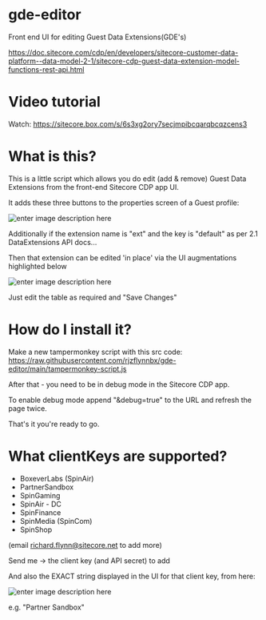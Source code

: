 
# gde-editor

Front end UI for editing Guest Data Extensions(GDE's)

https://doc.sitecore.com/cdp/en/developers/sitecore-customer-data-platform--data-model-2-1/sitecore-cdp-guest-data-extension-model-functions-rest-api.html

 
 
# Video tutorial

  
Watch: https://sitecore.box.com/s/6s3xg2ory7secjmpibcqarqbcqzcens3


# What is this?

  

This is a little script which allows you do edit (add & remove) Guest Data Extensions from the front-end Sitecore CDP app UI.

  

It adds these three buttons to the properties screen of a Guest profile:

![enter image description here](https://i.ibb.co/WzzjxQ1/Screenshot-2022-04-25-at-14-24-12.png)


Additionally if the extension name is "ext" and the key is "default" as per 2.1 DataExtensions API docs...

Then that extension can be edited 'in place' via the UI augmentations highlighted below

![enter image description here](https://i.ibb.co/1mNwxcW/Screenshot-2022-06-09-at-12-10-44.png)

Just edit the table as required and "Save Changes"

  

# How do I install it?

  

Make a new tampermonkey script with this src code: https://raw.githubusercontent.com/rjzflynnbx/gde-editor/main/tampermonkey-script.js

  

After that - you need to be in debug mode in the Sitecore CDP app.

  

To enable debug mode append "&debug=true" to the URL and refresh the page twice.

  

That's it you're ready to go.

  


  

# What clientKeys are supported?

 - BoxeverLabs (SpinAir) 
 - PartnerSandbox 
 - SpinGaming 
 - SpinAir - DC
 - SpinFinance 
 - SpinMedia (SpinCom) 
 - SpinShop

(email richard.flynn@sitecore.net to add more)

Send me -> the client key (and API secret)  to add

And also the EXACT string displayed in the UI for that client key, from here:

![enter image description here](https://i.ibb.co/yYGjfK7/Screenshot-2022-06-09-at-12-15-05.png)

e.g. "Partner Sandbox"
